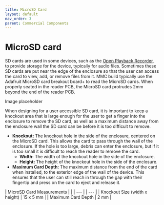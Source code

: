```yaml
---
title: MicroSD Card
layout: default
nav_order: 3
parent: Commercial Components
---
```


# MicroSD card

SD cards are used in some devices, such as the [Open Playback Recorder](https://github.com/makersmakingchange/Open-Playback-Recorder), to provide storage for the device, typically for audio files. Sometimes these SD cards are put near the edge of the enclosure so that the user can access the card to view, add, or remove files from it. MMC build typically use the Adafruit MicroSD card breakout board+ to read the MicroSD cards. When properly seated in the reader PCB, the MicroSD card protrudes 2mm beyond the end of the reader PCB.

Image placeholder

When designing for a user accessible SD card, it is important to keep a knockout area that is large enough for the user to get a finger into the enclosure to remove the SD card, as well as a maximum distance away from the enclosure wall the SD card can be before it is too difficult to remove.

- **Knockout:** The knockout hole in the side of the enclosure, centered on the MicroSD card. This allows the card to pass through the wall of the enclosure. If the hole is too large, debris can enter the enclosure, but if it is too small it is difficult to reach the reader to remove the card.
  - **Width:** The width of the knockout hole in the side of the enclosure.
  - **Height:** The height of the knockout hole in the side of the enclosure.
- **Maximum Card Depth:** The maximum distance from the end of the card when installed, to the exterior edge of the wall of the device. This ensures that the user can still reach in through the gap with their fingertip and press on the card to eject and release it.

| MicroSD Card Measurements |     |
| --- |     | --- |
| Knockout Size (width x height) | 15 x 5 mm |
| Maximum Card Depth | 2 mm |